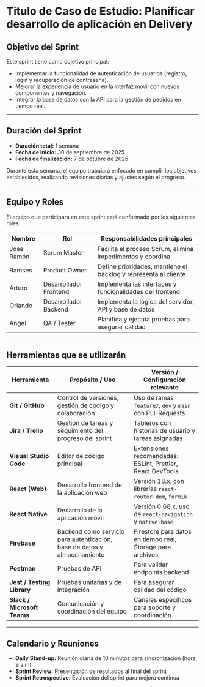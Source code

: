 # Titulo de Caso de Estudio: Planificar desarrollo de aplicación en Delivery

## Objetivo del Sprint

Este sprint tiene como objetivo principal: 

- Implementar la funcionalidad de autenticación de usuarios (registro, login y recuperación de contraseña).
- Mejorar la experiencia de usuario en la interfaz móvil con nuevos componentes y navegación.
- Integrar la base de datos con la API para la gestión de pedidos en tiempo real.

---

## Duración del Sprint

- **Duración total:** 1 semana
- **Fecha de inicio:** 30 de septiembre de 2025
- **Fecha de finalización:** 7 de octubre de 2025

Durante esta semana, el equipo trabajará enfocado en cumplir los objetivos establecidos, realizando revisiones diarias y ajustes según el progreso.

---

## Equipo y Roles

El equipo que participará en este sprint está conformado por los siguientes roles:

| Nombre           | Rol                 | Responsabilidades principales                                  |
|------------------|---------------------|---------------------------------------------------------------|
| Jose Ramón       | Scrum Master        | Facilita el proceso Scrum, elimina impedimentos y coordina    |
| Ramses           | Product Owner       | Define prioridades, mantiene el backlog y representa al cliente|
| Arturo           | Desarrollador Frontend | Implementa las interfaces y funcionalidades del frontend       |
| Orlando          | Desarrollador Backend  | Implementa la lógica del servidor, API y base de datos          |
| Angel            | QA / Tester          | Planifica y ejecuta pruebas para asegurar calidad              |

---

## Herramientas que se utilizarán

| Herramienta        | Propósito / Uso                                             | Versión / Configuración relevante                       |
|--------------------|-------------------------------------------------------------|--------------------------------------------------------|
| **Git / GitHub**   | Control de versiones, gestión de código y colaboración      | Uso de ramas `feature/`, `dev` y `main` con Pull Requests |
| **Jira / Trello**  | Gestión de tareas y seguimiento del progreso del sprint     | Tableros con historias de usuario y tareas asignadas   |
| **Visual Studio Code** | Editor de código principal                                  | Extensiones recomendadas: ESLint, Prettier, React DevTools |
| **React (Web)**    | Desarrollo frontend de la aplicación web                     | Versión 18.x, con librerías `react-router-dom`, `formik`|
| **React Native**   | Desarrollo de la aplicación móvil                            | Versión 0.68.x, uso de `react-navigation` y `native-base` |
| **Firebase**       | Backend como servicio para autenticación, base de datos y almacenamiento | Firestore para datos en tiempo real, Storage para archivos |
| **Postman**        | Pruebas de API                                               | Para validar endpoints backend                          |
| **Jest / Testing Library** | Pruebas unitarias y de integración                      | Para asegurar calidad del código                         |
| **Slack / Microsoft Teams** | Comunicación y coordinación del equipo                   | Canales específicos para soporte y coordinación         |

---

## Calendario y Reuniones

- **Daily Stand-up:** Reunión diaria de 10 minutos para sincronización (hora: 9 a.m)
- **Sprint Review:** Presentación de resultados al final del sprint
- **Sprint Retrospective:** Evaluación del sprint para mejora continua
